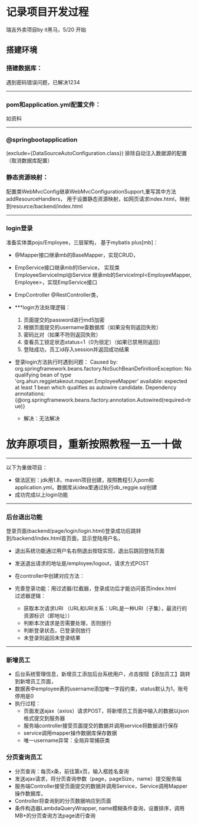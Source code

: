 # 记录项目开发过程
瑞吉外卖项目by it黑马，5/20 开始

## 搭建环境

### 搭建数据库：
遇到密码错误问题，已解决1234

---

### pom和application.yml配置文件：
如资料

---

### @springbootapplication
(exclude={DataSourceAutoConfiguration.class}) 排除自动注入数据源的配置（取消数据库配置）

### 静态资源映射：
配置类WebMvcConfig继承WebMvcConfigurationSupport,重写其中方法addResourceHandlers，
用于设置静态资源映射，如网页请求index.html，映射到resource/backend/index.html

---
### login登录
准备实体类pojo/Employee，三层架构， 基于mybatis plus[mb]：
- @Mapper接口继承mb的BaseMapper<Employee>，实现CRUD，
- EmpService接口继承mb的IService<Employee>，
  实现类EmployeeServiceImpl@Service 继承mb的ServiceImpl<EmployeeMapper, Employee>，实现EmpService接口
- EmpController @RestController类，
- ***login方法处理逻辑：
  1. 页面提交的password进行md5加密
  2. 根据页面提交的username查数据库（如果没有则返回失败）
  3. 密码比对（如果不符则返回失败） 
  4. 查看员工锁定状态status=1（0为锁定）（如果已禁用则返回）
  5. 登陆成功，员工id存入session并返回成功结果

- 登录login方法执行时遇到问题：
  Caused by: org.springframework.beans.factory.NoSuchBeanDefinitionException: No qualifying bean of type 'org.ahun.reggietakeout.mapper.EmployeeMapper' available: expected at least 1 bean which qualifies as autowire candidate. Dependency annotations: {@org.springframework.beans.factory.annotation.Autowired(required=true)} 
  - 解决：无法解决
  
# 放弃原项目，重新按照教程一五一十做

----

以下为重做项目：
- 做法区别：jdk用1.8，maven项目创建，按照教程引入pom和application.yml，数据库从idea里通过执行db_reggie.sql创建
- 成功完成以上login功能

---
### 后台退出功能
登录页面(backend/page/login/login.html)登录成功后跳转到/backend/index.html首页面，显示登陆用户名，  
- 退出系统功能通过用户名右侧退出按钮实现，退出后跳回登陆页面
- 发送退出请求的地址是/employee/logout，请求方式POST
- 在controller中创建对应方法：

- 完善登录功能：用过滤器/拦截器，登录成功后才能访问首页index.html   
  过滤器逻辑：
  - 获取本次请求URI
    （URL和URI关系：URL是一种URI（子集），最流行的资源标识（即地址））
  - 判断本次请求是否需要处理，否则放行
  - 判断登录状态，已登录则放行
  - 未登录则返回未登录结果

---
### 新增员工
- 后台系统管理信息，新增员工添加后台系统用户，点击按钮【添加员工】跳转到新增员工页面，
- 数据表中employee表的username添加唯一字段约束，status默认为1，账号停用是0
- 执行过程：
  - 页面发送ajax（axios）请求POST，将新增员工页面中输入的数据以json格式提交到服务器
  - 服务端controller接受页面提交的数据并调用service将数据进行保存
  - service调用mapper操作数据库保存数据
  - 唯一username异常：全局异常捕获类

### 分页查询员工
- 分页查询：每页x条，前往第x页，输入框姓名查询
- 发送ajax请求，将分页查询参数（page，pageSize，name）提交服务端
- 服务端Controller接受页面提交的数据并调用Service，Service调用Mapper操作数据库，
- Controller将查询到的分页数据响应到页面
- 条件构造器LambdaQueryWrapper, name模糊条件查询，设置排序，调用MB+的分页查询方法page进行查询
